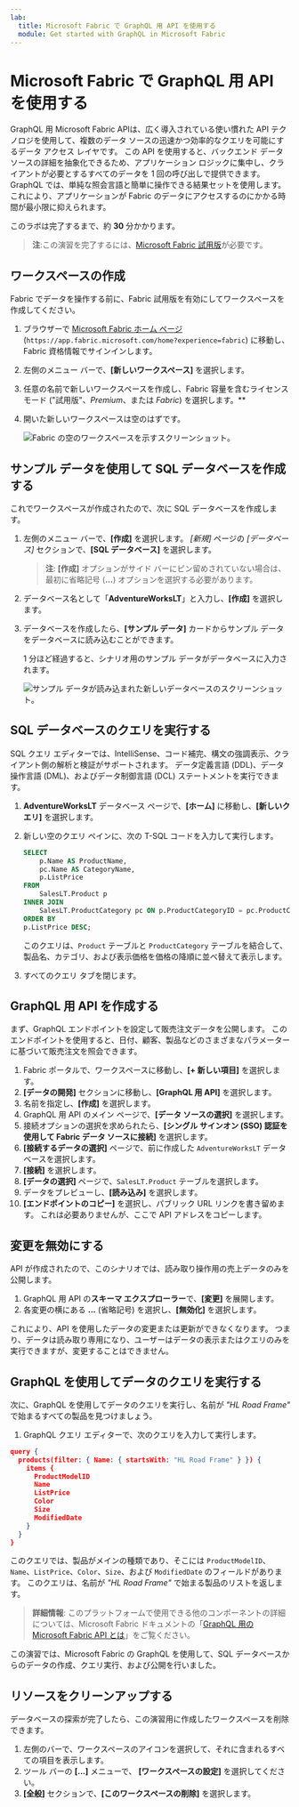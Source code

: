 ```yaml
---
lab:
  title: Microsoft Fabric で GraphQL 用 API を使用する
  module: Get started with GraphQL in Microsoft Fabric
---
```


# Microsoft Fabric で GraphQL 用 API を使用する

GraphQL 用 Microsoft Fabric APIは、広く導入されている使い慣れた API テクノロジを使用して、複数のデータ ソースの迅速かつ効率的なクエリを可能にするデータ アクセス レイヤです。 この API を使用すると、バックエンド データ ソースの詳細を抽象化できるため、アプリケーション ロジックに集中し、クライアントが必要とするすべてのデータを 1 回の呼び出しで提供できます。 GraphQL では、単純な照会言語と簡単に操作できる結果セットを使用します。これにより、アプリケーションが Fabric のデータにアクセスするのにかかる時間が最小限に抑えられます。

このラボは完了するまで、約 **30** 分かかります。

> **注**:この演習を完了するには、[Microsoft Fabric 試用版](https://learn.microsoft.com/fabric/get-started/fabric-trial)が必要です。

## ワークスペースの作成

Fabric でデータを操作する前に、Fabric 試用版を有効にしてワークスペースを作成してください。

1. ブラウザーで [Microsoft Fabric ホーム ページ](https://app.fabric.microsoft.com/home?experience=fabric) (`https://app.fabric.microsoft.com/home?experience=fabric`) に移動し、Fabric 資格情報でサインインします。
1. 左側のメニュー バーで、**[新しいワークスペース]** を選択します。
1. 任意の名前で新しいワークスペースを作成し、Fabric 容量を含むライセンス モード ("試用版"、*Premium*、または *Fabric*) を選択します。**
1. 開いた新しいワークスペースは空のはずです。

    ![Fabric の空のワークスペースを示すスクリーンショット。](./Images/new-workspace.png)

## サンプル データを使用して SQL データベースを作成する

これでワークスペースが作成されたので、次に SQL データベースを作成します。

1. 左側のメニュー バーで、**[作成]** を選択します。 *[新規]* ページの *[データベース]* セクションで、**[SQL データベース]** を選択します。

    >**注**: **[作成]** オプションがサイド バーにピン留めされていない場合は、最初に省略記号 (**...**) オプションを選択する必要があります。

1. データベース名として「**AdventureWorksLT**」と入力し、**[作成]** を選択します。
1. データベースを作成したら、**[サンプル データ]** カードからサンプル データをデータベースに読み込むことができます。

    1 分ほど経過すると、シナリオ用のサンプル データがデータベースに入力されます。

    ![サンプル データが読み込まれた新しいデータベースのスクリーンショット。](./Images/sql-database-sample.png)

## SQL データベースのクエリを実行する

SQL クエリ エディターでは、IntelliSense、コード補完、構文の強調表示、クライアント側の解析と検証がサポートされます。 データ定義言語 (DDL)、データ操作言語 (DML)、およびデータ制御言語 (DCL) ステートメントを実行できます。

1. **AdventureWorksLT** データベース ページで、**[ホーム]** に移動し、**[新しいクエリ]** を選択します。
1. 新しい空のクエリ ペインに、次の T-SQL コードを入力して実行します。

    ```sql
    SELECT 
        p.Name AS ProductName,
        pc.Name AS CategoryName,
        p.ListPrice
    FROM 
        SalesLT.Product p
    INNER JOIN 
        SalesLT.ProductCategory pc ON p.ProductCategoryID = pc.ProductCategoryID
    ORDER BY 
    p.ListPrice DESC;
    ```
    
    このクエリは、`Product` テーブルと `ProductCategory` テーブルを結合して、製品名、カテゴリ、および表示価格を価格の降順に並べ替えて表示します。

1. すべてのクエリ タブを閉じます。

## GraphQL 用 API を作成する

まず、GraphQL エンドポイントを設定して販売注文データを公開します。 このエンドポイントを使用すると、日付、顧客、製品などのさまざまなパラメーターに基づいて販売注文を照会できます。

1. Fabric ポータルで、ワークスペースに移動し、**[+ 新しい項目]** を選択します。
1. **[データの開発]** セクションに移動し、**[GraphQL 用 API]** を選択します。
1. 名前を指定し、**[作成]** を選択します。
1. GraphQL 用 API のメイン ページで、**[データ ソースの選択]** を選択します。
1. 接続オプションの選択を求められたら、**[シングル サインオン (SSO) 認証を使用して Fabric データ ソースに接続]** を選択します。
1. **[接続するデータの選択]** ページで、前に作成した `AdventureWorksLT` データベースを選択します。
1. **[接続]** を選択します。
1. **[データの選択]** ページで、`SalesLT.Product` テーブルを選択します。 
1. データをプレビューし、**[読み込み]** を選択します。
1. **[エンドポイントのコピー]** を選択し、パブリック URL リンクを書き留めます。 これは必要ありませんが、ここで API アドレスをコピーします。

## 変更を無効にする

API が作成されたので、このシナリオでは、読み取り操作用の売上データのみを公開します。

1. GraphQL 用 API の**スキーマ エクスプローラー**で、**[変更]** を展開します。
1. 各変更の横にある **...** (省略記号) を選択し、**[無効化]** を選択します。

これにより、API を使用したデータの変更または更新ができなくなります。 つまり、データは読み取り専用になり、ユーザーはデータの表示またはクエリのみを実行できますが、変更することはできません。

## GraphQL を使用してデータのクエリを実行する

次に、GraphQL を使用してデータのクエリを実行し、名前が *"HL Road Frame"* で始まるすべての製品を見つけましょう。

1. GraphQL クエリ エディターで、次のクエリを入力して実行します。

```json
query {
  products(filter: { Name: { startsWith: "HL Road Frame" } }) {
    items {
      ProductModelID
      Name
      ListPrice
      Color
      Size
      ModifiedDate
    }
  }
}
```

このクエリでは、製品がメインの種類であり、そこには `ProductModelID`、`Name`、`ListPrice`、`Color`、`Size`、および `ModifiedDate` のフィールドがあります。 このクエリは、名前が *"HL Road Frame"* で始まる製品のリストを返します。

> **詳細情報**: このプラットフォームで使用できる他のコンポーネントの詳細については、Microsoft Fabric ドキュメントの「[GraphQL 用の Microsoft Fabric API とは](https://learn.microsoft.com/fabric/data-engineering/api-graphql-overview)」をご覧ください。

この演習では、Microsoft Fabric の GraphQL を使用して、SQL データベースからのデータの作成、クエリ実行、および公開を行いました。

## リソースをクリーンアップする

データベースの探索が完了したら、この演習用に作成したワークスペースを削除できます。

1. 左側のバーで、ワークスペースのアイコンを選択して、それに含まれるすべての項目を表示します。
2. ツール バーの **[...]** メニューで、 **[ワークスペースの設定]** を選択してください。
3. **[全般]** セクションで、**[このワークスペースの削除]** を選択します。

